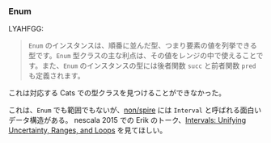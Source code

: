 
  [IntervalsTalk]: https://newcircle.com/s/post/1729/intervals_unifying_uncertainty_ranges_and_loops_erik_osheim_video
  [spire]: https://github.com/non/spire

### Enum

LYAHFGG:

> `Enum` のインスタンスは、順番に並んだ型、つまり要素の値を列挙できる型です。`Enum` 型クラスの主な利点は、その値をレンジの中で使えることです。また、`Enum` のインスタンスの型には後者関数 `succ` と前者関数 `pred` も定義されます。

これは対応する Cats での型クラスを見つけることができなかった。

これは、`Enum` でも範囲でもないが、[non/spire][spire] には `Interval` と呼ばれる面白いデータ構造がある。
nescala 2015 での Erik のトーク、[Intervals: Unifying Uncertainty, Ranges, and Loops][IntervalsTalk] を見てほしい。
